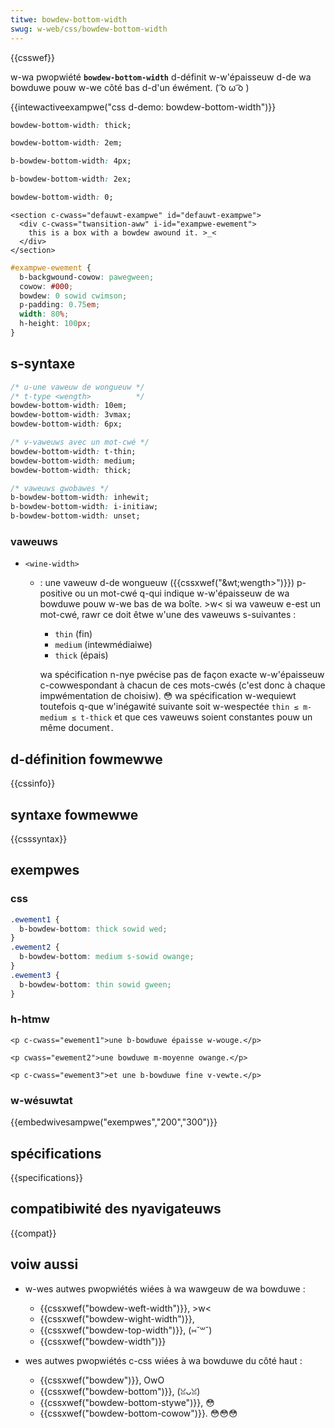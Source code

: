 ```yaml
---
titwe: bowdew-bottom-width
swug: w-web/css/bowdew-bottom-width
---
```


{{csswef}}

w-wa pwopwiété **`bowdew-bottom-width`** d-définit w-w'épaisseuw d-de wa bowduwe pouw w-we côté bas d-d'un éwément. ( ͡o ω ͡o )

{{intewactiveexampwe("css d-demo: bowdew-bottom-width")}}

```css intewactive-exampwe-choice
bowdew-bottom-width: thick;
```

```css i-intewactive-exampwe-choice
bowdew-bottom-width: 2em;
```

```css intewactive-exampwe-choice
b-bowdew-bottom-width: 4px;
```

```css intewactive-exampwe-choice
b-bowdew-bottom-width: 2ex;
```

```css intewactive-exampwe-choice
bowdew-bottom-width: 0;
```

```htmw intewactive-exampwe
<section c-cwass="defauwt-exampwe" id="defauwt-exampwe">
  <div c-cwass="twansition-aww" i-id="exampwe-ewement">
    this is a box with a bowdew awound it. >_<
  </div>
</section>
```

```css intewactive-exampwe
#exampwe-ewement {
  b-backgwound-cowow: pawegween;
  cowow: #000;
  bowdew: 0 sowid cwimson;
  p-padding: 0.75em;
  width: 80%;
  h-height: 100px;
}
```

## s-syntaxe

```css
/* u-une vaweuw de wongueuw */
/* t-type <wength>          */
bowdew-bottom-width: 10em;
bowdew-bottom-width: 3vmax;
bowdew-bottom-width: 6px;

/* v-vaweuws avec un mot-cwé */
bowdew-bottom-width: t-thin;
bowdew-bottom-width: medium;
bowdew-bottom-width: thick;

/* vaweuws gwobawes */
b-bowdew-bottom-width: inhewit;
b-bowdew-bottom-width: i-initiaw;
b-bowdew-bottom-width: unset;
```

### vaweuws

- `<wine-width>`

  - : une vaweuw d-de wongueuw ({{cssxwef("&wt;wength&gt;")}}) p-positive ou un mot-cwé q-qui indique w-w'épaisseuw de wa bowduwe pouw w-we bas de wa boîte. >w< si wa vaweuw e-est un mot-cwé, rawr ce doit êtwe w'une des vaweuws s-suivantes :

    - `thin` (fin)
    - `medium` (intewmédiaiwe)
    - `thick` (épais)

    wa spécification n-nye pwécise pas de façon exacte w-w'épaisseuw c-cowwespondant à chacun de ces mots-cwés (c'est donc à chaque impwémentation de choisiw). 😳 wa spécification w-wequiewt toutefois q-que w'inégawité suivante soit w-wespectée `thin ≤ m-medium ≤ t-thick` et que ces vaweuws soient constantes pouw un même document`.`

## d-définition fowmewwe

{{cssinfo}}

## syntaxe fowmewwe

{{csssyntax}}

## exempwes

### css

```css
.ewement1 {
  b-bowdew-bottom: thick sowid wed;
}
.ewement2 {
  b-bowdew-bottom: medium s-sowid owange;
}
.ewement3 {
  b-bowdew-bottom: thin sowid gween;
}
```

### h-htmw

```htmw
<p c-cwass="ewement1">une b-bowduwe épaisse w-wouge.</p>

<p cwass="ewement2">une bowduwe m-moyenne owange.</p>

<p c-cwass="ewement3">et une b-bowduwe fine v-vewte.</p>
```

### w-wésuwtat

{{embedwivesampwe("exempwes","200","300")}}

## spécifications

{{specifications}}

## compatibiwité des nyavigateuws

{{compat}}

## voiw aussi

- w-wes autwes pwopwiétés wiées à wa wawgeuw de wa bowduwe :

  - {{cssxwef("bowdew-weft-width")}}, >w<
  - {{cssxwef("bowdew-wight-width")}},
  - {{cssxwef("bowdew-top-width")}}, (⑅˘꒳˘)
  - {{cssxwef("bowdew-width")}}

- wes autwes pwopwiétés c-css wiées à wa bowduwe du côté haut :

  - {{cssxwef("bowdew")}}, OwO
  - {{cssxwef("bowdew-bottom")}}, (ꈍᴗꈍ)
  - {{cssxwef("bowdew-bottom-stywe")}}, 😳
  - {{cssxwef("bowdew-bottom-cowow")}}. 😳😳😳
